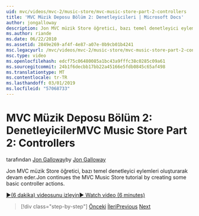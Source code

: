 ```yaml
---
uid: mvc/videos/mvc-2/music-store/mvc-music-store-part-2-controllers
title: 'MVC Müzik Deposu Bölüm 2: Denetleyicileri | Microsoft Docs'
author: jongalloway
description: Jon MVC müzik Store öğretici, bazı temel denetleyici eylemleri oluşturarak devam eder.
ms.author: riande
ms.date: 06/22/2010
ms.assetid: 2849e269-af4f-4e87-a07e-0b9cb01b4241
msc.legacyurl: /mvc/videos/mvc-2/music-store/mvc-music-store-part-2-controllers
msc.type: video
ms.openlocfilehash: edcf75c06480085a1bc43a9fffc38c0285c09a61
ms.sourcegitcommit: 24b1f6decbb17bb22a45166e5fdb0845c65af498
ms.translationtype: MT
ms.contentlocale: tr-TR
ms.lasthandoff: 03/01/2019
ms.locfileid: "57068733"
---
```

<a name="mvc-music-store-part-2-controllers"></a><span data-ttu-id="a5c8f-103">MVC Müzik Deposu Bölüm 2: Denetleyiciler</span><span class="sxs-lookup"><span data-stu-id="a5c8f-103">MVC Music Store Part 2: Controllers</span></span>
====================
<span data-ttu-id="a5c8f-104">tarafından [Jon Galloway](https://github.com/jongalloway)</span><span class="sxs-lookup"><span data-stu-id="a5c8f-104">by [Jon Galloway](https://github.com/jongalloway)</span></span>

<span data-ttu-id="a5c8f-105">Jon MVC müzik Store öğretici, bazı temel denetleyici eylemleri oluşturarak devam eder.</span><span class="sxs-lookup"><span data-stu-id="a5c8f-105">Jon continues the MVC Music Store tutorial by creating some basic controller actions.</span></span>

[<span data-ttu-id="a5c8f-106">&#9654;(6 dakika) videosunu izleyin</span><span class="sxs-lookup"><span data-stu-id="a5c8f-106">&#9654; Watch video (6 minutes)</span></span>](https://channel9.msdn.com/Blogs/ASP-NET-Site-Videos/mvc-music-store-part-2-controllers)

> [!div class="step-by-step"]
> <span data-ttu-id="a5c8f-107">[Önceki](mvc-music-store-part-1-intro-tools-and-project-structure.md)
> [İleri](mvc-music-store-part-3-views-and-viewmodels.md)</span><span class="sxs-lookup"><span data-stu-id="a5c8f-107">[Previous](mvc-music-store-part-1-intro-tools-and-project-structure.md)
[Next](mvc-music-store-part-3-views-and-viewmodels.md)</span></span>
